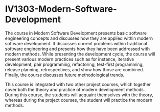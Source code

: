 # IV1303-Modern-Software-Development
The course in Modern Software Development presents basic software engineering concepts and discusses how they are applied within modern software development. It discusses current problems within traditional software engineering and  presents how they have been addressed with modern methods. While presenting the development cycle, the course will present various modern practices such as for instance, iterative development, pair programming, refactoring, test-first programming, release planning, retrospectives, and show how those are combined. Finally, the course discusses future methodological trends.

This course is integrated with two other project courses, which together cover both the theory and practice of modern development methods. During this course, the students will acquaint themselves with the theory, whereas during the project courses, the student will practice the modern methods.
